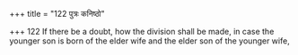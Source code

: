 +++
title = "122 पुत्रः कनिष्ठो"

+++
122	If there be a doubt, how the division shall be made, in case the younger son is born of the elder wife and the elder son of the younger wife,